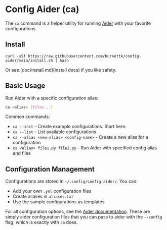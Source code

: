 # Config Aider (ca)

The `ca` command is a helper utility for running [Aider](https://aider.chat) with your favorite configurations.

## Install

`curl -sSf https://raw.githubusercontent.com/burnettk/config-aider/main/install.sh | bash`

Or see [doc/install.md](install docs) if you like safety.

## Basic Usage

Run Aider with a specific configuration alias:

```bash
ca <alias> [files...]
```

Common commands:

- `ca --init` - Create example configurations. Start here.
- `ca --list` - List available configurations
- `ca --alias <new-alias> <config-name>` - Create a new alias for a configuration
- `ca <alias> file1.py file2.py` - Run Aider with specified config alias and files

## Configuration Management

Configurations are stored in `~/.config/config-aider/`. You can:

- Add your own `.yml` configuration files
- Create aliases in `aliases.txt`
- Use the sample configurations as templates

For all configuration options, see the [Aider documentation](https://github.com/Aider-AI/aider/blob/main/aider/website/assets/sample.aider.conf.yml).
These are simply aider configuration files that you can pass to aider with the `--config` flag, which is exactly with `ca` does.
